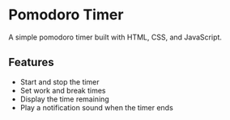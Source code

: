 # Pomodoro Timer

A simple pomodoro timer built with HTML, CSS, and JavaScript.

## Features

- Start and stop the timer
- Set work and break times
- Display the time remaining
- Play a notification sound when the timer ends
